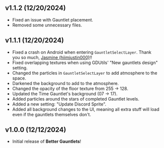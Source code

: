 ## <cg>v1.1.2</c> <cy>(12/20/2024)</c>
- Fixed an issue with Gauntlet placement.
- Removed some unnecessary files.

## <cg>v1.1.1</c> <cy>(12/20/2024)</c>
- Fixed a crash on Android when entering `GauntletSelectLayer`. Thank you so much, [Jasmine (hiimjustin000)](user:7466002)!!
- Fixed overlapping textures when using GDUtils' "New gauntlets design" setting.
- Changed the particles in `GauntletSelectLayer` to add atmosphere to the space.
- Darkened the background to add to the atmosphere.
- Changed the opacity of the floor texture from 255 -> 128.
- Updated the <c-0050cc>Time Gauntlet</c>'s background (07 -> 17).
- Added particles around the stars of completed Gauntlet levels.
- Added a new setting: "Update Discord Sprite".
- Added all background changes to the UI, meaning all extra stuff will load even if the gauntlets themselves don't.

## <cg>v1.0.0</c> <cy>(12/12/2024)</c>
- Initial release of <cs>**Better Gauntlets**</c>!
